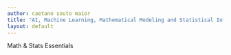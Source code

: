 ```yaml
---
author: caetano souto maior
title: "AI, Machine Learning, Mathematical Modeling and Statistical Inference (From the Math to the Masses)"
layout: default
---
```


Math & Stats Essentials
